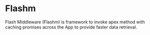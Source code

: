 # Flashm
Flash Middleware (Flashm) is framework to invoke apex method with caching promises across the App to provide faster data retrieval. 
